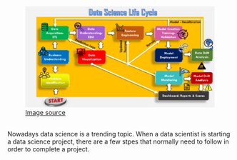 <figure>
    <img src="images/DS chart.png?raw=true"/>
    <figcaption><a href="https://towardsdatascience.com/stoend-to-end-data-science-life-cycle-6387523b5afc">Image source</a></figcaption>
</figure>
<br>
Nowadays data science is a trending topic. When a data scientist is starting a data science project, there are a few stpes that normally need to follow in order to complete a project. 
